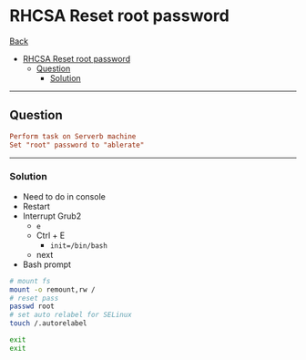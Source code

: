 # RHCSA Reset root password

[Back](../../index.md)

- [RHCSA Reset root password](#rhcsa-reset-root-password)
  - [Question](#question)
    - [Solution](#solution)

---

## Question

```conf
Perform task on Serverb machine
Set "root" password to "ablerate"
```

---

### Solution

- Need to do in console
- Restart
- Interrupt Grub2
  - `e`
  - Ctrl + E
    - `init=/bin/bash`
  - next
- Bash prompt

```sh
# mount fs
mount -o remount,rw /
# reset pass
passwd root
# set auto relabel for SELinux
touch /.autorelabel

exit
exit
```